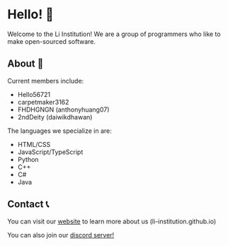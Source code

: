 # Hello! 👋

Welcome to the Li Institution! We are a group of programmers who like to make open-sourced software. 

## About 💬
Current members include:
- Hello56721
- carpetmaker3162
- FHDHGNGN (anthonyhuang07)
- 2ndDeity (daiwikdhawan)

The languages we specialize in are:
- HTML/CSS
- JavaScript/TypeScript
- Python
- C++
- C#
- Java
## Contact 📞

You can visit our [website](https://li-institution.github.io) to learn more about us (li-institution.github.io)

You can also join our [discord server!](https://discord.gg/mxNARfGN)

